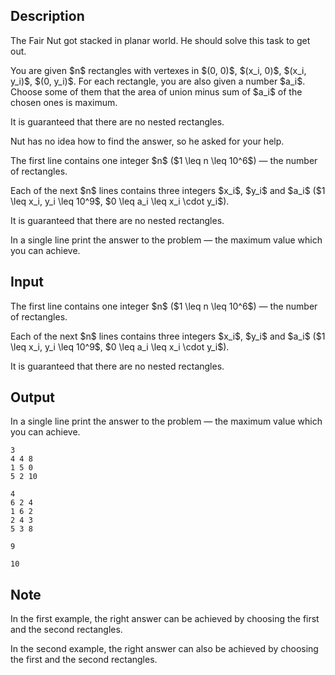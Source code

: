 ## Description

<div><p>The Fair Nut got stacked in planar world. He should solve this task to get out.</p><p>You are given $n$ rectangles with vertexes in $(0, 0)$, $(x_i, 0)$, $(x_i, y_i)$, $(0, y_i)$. For each rectangle, you are also given a number $a_i$. Choose some of them that the area of union minus sum of $a_i$ of the chosen ones is maximum.</p><p>It is guaranteed that there are no nested rectangles.</p><p>Nut has no idea how to find the answer, so he asked for your help.</p></div><div class="input-specification"><p>The first line contains one integer $n$ ($1 \leq n \leq 10^6$)&nbsp;— the number of rectangles.</p><p>Each of the next $n$ lines contains three integers $x_i$, $y_i$ and $a_i$ ($1 \leq x_i, y_i \leq 10^9$, $0 \leq a_i \leq x_i \cdot y_i$).</p><p>It is guaranteed that there are no nested rectangles.</p></div><div class="output-specification"><p>In a single line print the answer to the problem&nbsp;— the maximum value which you can achieve.</p></div>

## Input

<p>The first line contains one integer $n$ ($1 \leq n \leq 10^6$)&nbsp;— the number of rectangles.</p><p>Each of the next $n$ lines contains three integers $x_i$, $y_i$ and $a_i$ ($1 \leq x_i, y_i \leq 10^9$, $0 \leq a_i \leq x_i \cdot y_i$).</p><p>It is guaranteed that there are no nested rectangles.</p>

## Output

<p>In a single line print the answer to the problem&nbsp;— the maximum value which you can achieve.</p>





```input1
3
4 4 8
1 5 0
5 2 10
```




```input2
4
6 2 4
1 6 2
2 4 3
5 3 8
```




```output1
9
```




```output2
10
```



## Note

<p>In the first example, the right answer can be achieved by choosing the first and the second rectangles.</p><p>In the second example, the right answer can also be achieved by choosing the first and the second rectangles.</p>
